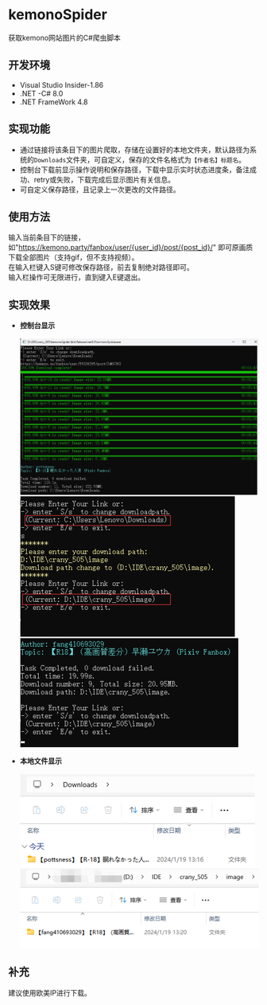 # kemonoSpider
获取kemono网站图片的C#爬虫脚本<br>

## 开发环境
- Visual Studio Insider-1.86
- .NET -C# 8.0
- .NET FrameWork 4.8

## 实现功能
- 通过链接将该条目下的图片爬取，存储在设置好的本地文件夹，默认路径为系统的`Downloads`文件夹，可自定义，保存的文件名格式为`【作者名】标题名`。
- 控制台下载前显示操作说明和保存路径，下载中显示实时状态进度条，备注成功、retry或失败，下载完成后显示图片有关信息。
- 可自定义保存路径，且记录上一次更改的文件路径。

## 使用方法
输入当前条目下的链接，如"https://kemono.party/fanbox/user/{user_id}/post/{post_id}/" 即可原画质下载全部图片（支持gif，但不支持视频）。<br>
在输入栏键入S键可修改保存路径，前去复制绝对路径即可。<br>
输入栏操作可无限进行，直到键入E键退出。

## 实现效果
- **控制台显示**<br><br>
![alt text](./readmeImage/fe954cb456b00fd23913b7f17c736f56.png)
![alt text](./readmeImage/939f9aef52db59c6713a5d5d96d17654.png)
![alt text](./readmeImage/d08c594f250bd4a3e8d4c7766a16ad4c.png)

- **本地文件显示**<br><br>
![alt text](./readmeImage/231be0decf47dbce1155ff7ede103de6.png)
![alt text](./readmeImage/88a1951e85bf897764d46088841ba6b5.png)
## 补充
建议使用欧美IP进行下载。

